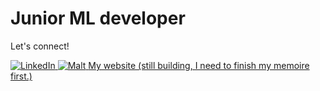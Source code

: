 # Junior ML developer

Let's connect! 

<p align="left">
    <a href="https://fr.linkedin.com/in/benoît-boidin-276124a3" target="_blank">
        <img src="https://img.shields.io/badge/LinkedIn-0077B5?style=for-the-badge&logo=linkedin&logoColor=white" alt="LinkedIn">
    </a>
    <a href="https://www.malt.fr/profile/benoitboidin" target="_blank">
        <img src="https://img.shields.io/badge/Malt-FF5630?style=for-the-badge&logo=malt&logoColor=white" alt="Malt">
    </a>
    <a href="http://benoitboidin.com" target="_blank">
        My website (still building, I need to finish my memoire first.)
    </a>
    
</p>
